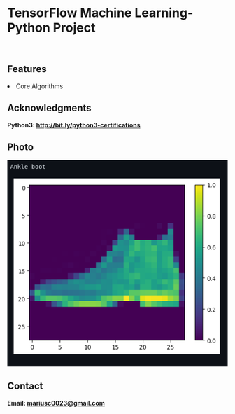 <h1> TensorFlow Machine Learning- Python Project</h1>
<br>
<h2>Features</h2>
<li>Core Algorithms</li>

<h2>Acknowledgments</h2>

<b> Python3: http://bit.ly/python3-certifications <b>
<br>


<h2>Photo</h2>
<img src="image.png">
<br>


<h2>Contact</h2>

<b> Email: mariusc0023@gmail.com </b>
